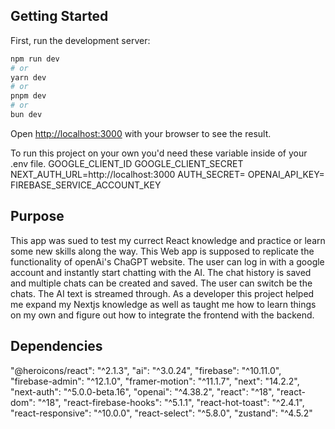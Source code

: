 ## Getting Started

First, run the development server:

```bash
npm run dev
# or
yarn dev
# or
pnpm dev
# or
bun dev
```

Open [http://localhost:3000](http://localhost:3000) with your browser to see the result.

To run this project on your own you'd need these variable inside of your .env file.
GOOGLE_CLIENT_ID
GOOGLE_CLIENT_SECRET
NEXT_AUTH_URL=http://localhost:3000
AUTH_SECRET=
OPENAI_API_KEY=
FIREBASE_SERVICE_ACCOUNT_KEY

## Purpose
This app was sued to test my currect React knowledge and practice or learn some new skills along the way. This Web app is supposed to replicate the functionality of openAi's ChaGPT website. The user can log in with a google account and instantly start chatting with the AI. The chat history is saved and multiple chats can be created and saved. The user can switch be the chats. The AI text is streamed through. 
As a developer this project helped me expand my Nextjs knowledge as well as taught me how to learn things on my own and figure out how to integrate the frontend with the backend. 

## Dependencies
 "@heroicons/react": "^2.1.3",
    "ai": "^3.0.24",
    "firebase": "^10.11.0",
    "firebase-admin": "^12.1.0",
    "framer-motion": "^11.1.7",
    "next": "14.2.2",
    "next-auth": "^5.0.0-beta.16",
    "openai": "^4.38.2",
    "react": "^18",
    "react-dom": "^18",
    "react-firebase-hooks": "^5.1.1",
    "react-hot-toast": "^2.4.1",
    "react-responsive": "^10.0.0",
    "react-select": "^5.8.0",
    "zustand": "^4.5.2"


